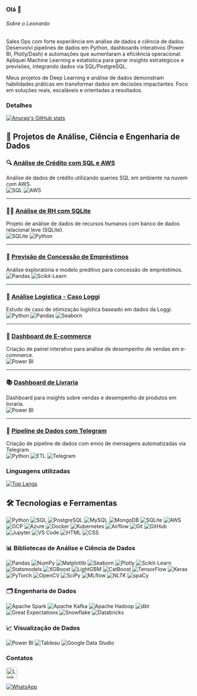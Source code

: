 ### Olá 👋

###### Sobre o Leonardo
Sales Ops com forte experiência em análise de dados e ciência de dados. Desenvolvi pipelines de dados em Python, dashboards interativos (Power BI, Plotly/Dash) e automações que aumentaram a eficiência operacional. Apliquei Machine Learning e estatística para gerar insights estratégicos e previsões, integrando dados via SQL/PostgreSQL.

Meus projetos de Deep Learning e análise de dados demonstram habilidades práticas em transformar dados em decisões impactantes. Foco em soluções reais, escaláveis e orientadas a resultados.

### Detalhes

[![Anurag's GitHub stats](https://github-readme-stats.vercel.app/api?username=leonardo-felix-31&show_icons=true&theme=dark)](https://github.com/anuraghazra/github-readme-stats)


## 🚀 Projetos de Análise, Ciência e Engenharia de Dados

### 🔍 [Análise de Crédito com SQL e AWS](https://github.com/leonardo-felix-31/Analise-credito-SQL-AWS)
Análise de dados de crédito utilizando queries SQL em ambiente na nuvem com AWS.
<br> ![SQL](https://img.shields.io/badge/SQL-025E8C?style=flat&logo=amazon-dynamodb&logoColor=white) ![AWS](https://img.shields.io/badge/AWS-232F3E?style=flat&logo=amazon-aws&logoColor=white)

---

### 🧑‍💼 [Análise de RH com SQLite](https://github.com/leonardo-felix-31/Projeto-SQLite-RH)
Projeto de análise de dados de recursos humanos com banco de dados relacional leve (SQLite).
<br> ![SQLite](https://img.shields.io/badge/SQLite-07405E?style=flat&logo=sqlite&logoColor=white) ![Python](https://img.shields.io/badge/Python-3776AB?style=flat&logo=python&logoColor=white)

---

### 💸 [Previsão de Concessão de Empréstimos](https://github.com/leonardo-felix-31/Analise-previsao-emprestimo)
Análise exploratória e modelo preditivo para concessão de empréstimos.
<br> ![Pandas](https://img.shields.io/badge/Pandas-150458?style=flat&logo=pandas&logoColor=white) ![Scikit-Learn](https://img.shields.io/badge/Scikit--Learn-F7931E?style=flat&logo=scikit-learn&logoColor=white)

---

### 🚚 [Análise Logística - Caso Loggi](https://github.com/leonardo-felix-31/Analise-logistica-loggi)
Estudo de caso de otimização logística baseado em dados da Loggi.
<br> ![Python](https://img.shields.io/badge/Python-3776AB?style=flat&logo=python&logoColor=white) ![Pandas](https://img.shields.io/badge/Pandas-150458?style=flat&logo=pandas&logoColor=white) ![Seaborn](https://img.shields.io/badge/Seaborn-1D2951?style=flat&logo=plotly&logoColor=white)

---

### 🛒 [Dashboard de E-commerce](https://github.com/leonardo-felix-31/Dashboard_E-comerce)
Criação de painel interativo para análise de desempenho de vendas em e-commerce.
<br> ![Power BI](https://img.shields.io/badge/Power_BI-F2C811?style=flat&logo=powerbi&logoColor=black)

---

### 📚 [Dashboard de Livraria](https://github.com/leonardo-felix-31/Dashboard-Livraria)
Dashboard para insights sobre vendas e desempenho de produtos em livraria.
<br> ![Power BI](https://img.shields.io/badge/Power_BI-F2C811?style=flat&logo=powerbi&logoColor=black)

---

### 📡 [Pipeline de Dados com Telegram](https://github.com/leonardo-felix-31/pipeline-dados-telegram)
Criação de pipeline de dados com envio de mensagens automatizadas via Telegram.
<br> ![Python](https://img.shields.io/badge/Python-3776AB?style=flat&logo=python&logoColor=white) ![ETL](https://img.shields.io/badge/ETL-FFA500?style=flat&logo=airflow&logoColor=white) ![Telegram](https://img.shields.io/badge/Telegram-26A5E4?style=flat&logo=telegram&logoColor=white)


### Linguagens utilizadas

[![Top Langs](https://github-readme-stats.vercel.app/api/top-langs/?username=leonardo-felix-31&layout=compact)](https://github.com/anuraghazra/github-readme-stats)

## 🛠 Tecnologias e Ferramentas

![Python](https://img.shields.io/badge/Python-3776AB?style=for-the-badge&logo=python&logoColor=white)
![SQL](https://img.shields.io/badge/SQL-025E8C?style=for-the-badge&logo=amazon-dynamodb&logoColor=white)
![PostgreSQL](https://img.shields.io/badge/PostgreSQL-316192?style=for-the-badge&logo=postgresql&logoColor=white)
![MySQL](https://img.shields.io/badge/MySQL-4479A1?style=for-the-badge&logo=mysql&logoColor=white)
![MongoDB](https://img.shields.io/badge/MongoDB-4EA94B?style=for-the-badge&logo=mongodb&logoColor=white)
![SQLite](https://img.shields.io/badge/SQLite-07405E?style=for-the-badge&logo=sqlite&logoColor=white)
![AWS](https://img.shields.io/badge/AWS-232F3E?style=for-the-badge&logo=amazon-aws&logoColor=white)
![GCP](https://img.shields.io/badge/GCP-4285F4?style=for-the-badge&logo=google-cloud&logoColor=white)
![Azure](https://img.shields.io/badge/Azure-0078D4?style=for-the-badge&logo=microsoft-azure&logoColor=white)
![Docker](https://img.shields.io/badge/Docker-2496ED?style=for-the-badge&logo=docker&logoColor=white)
![Kubernetes](https://img.shields.io/badge/Kubernetes-326CE5?style=for-the-badge&logo=kubernetes&logoColor=white)
![Airflow](https://img.shields.io/badge/Airflow-017CEE?style=for-the-badge&logo=apache-airflow&logoColor=white)
![Git](https://img.shields.io/badge/Git-F05032?style=for-the-badge&logo=git&logoColor=white)
![GitHub](https://img.shields.io/badge/GitHub-181717?style=for-the-badge&logo=github&logoColor=white)
![Jupyter](https://img.shields.io/badge/Jupyter-F37626?style=for-the-badge&logo=jupyter&logoColor=white)
![VS Code](https://img.shields.io/badge/VSCode-007ACC?style=for-the-badge&logo=visual-studio-code&logoColor=white)
![HTML](https://img.shields.io/badge/HTML5-E34F26?style=for-the-badge&logo=html5&logoColor=white)
![CSS](https://img.shields.io/badge/CSS3-1572B6?style=for-the-badge&logo=css3&logoColor=white)

### 📊 Bibliotecas de Análise e Ciência de Dados

![Pandas](https://img.shields.io/badge/Pandas-150458?style=for-the-badge&logo=pandas&logoColor=white)
![NumPy](https://img.shields.io/badge/NumPy-013243?style=for-the-badge&logo=numpy&logoColor=white)
![Matplotlib](https://img.shields.io/badge/Matplotlib-11557C?style=for-the-badge&logo=plotly&logoColor=white)
![Seaborn](https://img.shields.io/badge/Seaborn-1D2951?style=for-the-badge&logo=plotly&logoColor=white)
![Plotly](https://img.shields.io/badge/Plotly-3F4F75?style=for-the-badge&logo=plotly&logoColor=white)
![Scikit-Learn](https://img.shields.io/badge/Scikit--Learn-F7931E?style=for-the-badge&logo=scikit-learn&logoColor=white)
![Statsmodels](https://img.shields.io/badge/Statsmodels-023047?style=for-the-badge&logo=python&logoColor=white)
![XGBoost](https://img.shields.io/badge/XGBoost-AA0000?style=for-the-badge&logo=xgboost&logoColor=white)
![LightGBM](https://img.shields.io/badge/LightGBM-9ACD32?style=for-the-badge&logo=lightgbm&logoColor=white)
![CatBoost](https://img.shields.io/badge/CatBoost-FF6F00?style=for-the-badge&logo=catboost&logoColor=white)
![TensorFlow](https://img.shields.io/badge/TensorFlow-FF6F00?style=for-the-badge&logo=tensorflow&logoColor=white)
![Keras](https://img.shields.io/badge/Keras-D00000?style=for-the-badge&logo=keras&logoColor=white)
![PyTorch](https://img.shields.io/badge/PyTorch-EE4C2C?style=for-the-badge&logo=pytorch&logoColor=white)
![OpenCV](https://img.shields.io/badge/OpenCV-5C3EE8?style=for-the-badge&logo=opencv&logoColor=white)
![SciPy](https://img.shields.io/badge/SciPy-8CAAE6?style=for-the-badge&logo=scipy&logoColor=white)
![MLflow](https://img.shields.io/badge/MLflow-1A73E8?style=for-the-badge&logo=mlflow&logoColor=white)
![NLTK](https://img.shields.io/badge/NLTK-8FBC8F?style=for-the-badge&logo=nltk&logoColor=white)
![spaCy](https://img.shields.io/badge/spaCy-00A6D6?style=for-the-badge&logo=spacy&logoColor=white)

### 🗂️ Engenharia de Dados

![Apache Spark](https://img.shields.io/badge/Apache_Spark-E25A1C?style=for-the-badge&logo=apachespark&logoColor=white)
![Apache Kafka](https://img.shields.io/badge/Apache_Kafka-231F20?style=for-the-badge&logo=apachekafka&logoColor=white)
![Apache Hadoop](https://img.shields.io/badge/Apache_Hadoop-66CCFF?style=for-the-badge&logo=apachehadoop&logoColor=white)
![dbt](https://img.shields.io/badge/dbt-FF694B?style=for-the-badge&logo=dbt&logoColor=white)
![Great Expectations](https://img.shields.io/badge/GreatExpectations-4B8BBE?style=for-the-badge&logo=python&logoColor=white)
![Snowflake](https://img.shields.io/badge/Snowflake-29B5E8?style=for-the-badge&logo=snowflake&logoColor=white)
![Databricks](https://img.shields.io/badge/Databricks-EF3E42?style=for-the-badge&logo=databricks&logoColor=white)

### 📈 Visualização de Dados

![Power BI](https://img.shields.io/badge/Power_BI-F2C811?style=for-the-badge&logo=powerbi&logoColor=black)
![Tableau](https://img.shields.io/badge/Tableau-E97627?style=for-the-badge&logo=tableau&logoColor=white)
![Google Data Studio](https://img.shields.io/badge/Looker_Studio-4285F4?style=for-the-badge&logo=google&logoColor=white)



### Contatos

[<img src='https://img.shields.io/badge/LinkedIn-0077B5?style=for-the-badge&logo=linkedin&logoColor=white' alt='Linkedin' height='30'>](https://www.linkedin.com/in/leonardo-felix-de-sousa/)

[![WhatsApp](https://img.shields.io/badge/WhatsApp-25D366?style=for-the-badge&logo=whatsapp&logoColor=white)](https://wa.me/5511987273777)
